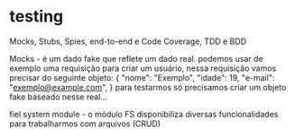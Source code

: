 # testing
Mocks, Stubs, Spies, end-to-end e Code Coverage, TDD e BDD

Mocks - é um dado fake que reflete um dado real. 
podemos usar de exemplo uma requisição para criar um usuário,
nessa requisição vamos precisar do seguinte objeto:
{
    "nome": "Exemplo",
    "idade": 19,
    "e-mail": "exemplo@example.com",
}
para testarmos só precisamos criar um objeto fake baseado nesse real... 

fiel system module - o módulo FS disponibiliza diversas funcionalidades para trabalharmos com arquivos (CRUD)
